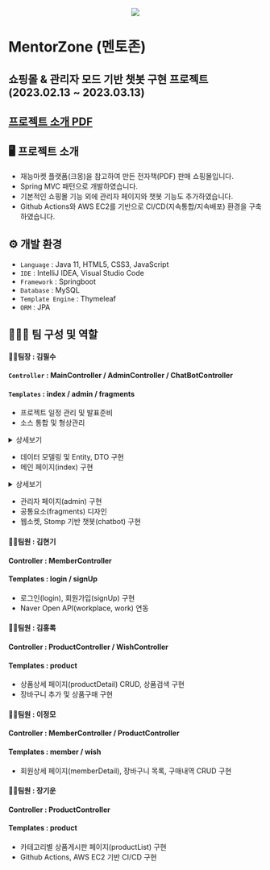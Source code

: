 <p align="center">
  <img src="https://user-images.githubusercontent.com/116870617/231695054-5832b536-59d8-4d3c-9043-7b56da96b74f.png">
</p>

# MentorZone (멘토존)
## 쇼핑몰 &amp; 관리자 모드 기반 챗봇 구현 프로젝트 (2023.02.13 ~ 2023.03.13)
## [프로젝트 소개 PDF](https://drive.google.com/file/d/1bpU7iVPnYZ2JlXM2T63D__F-oSB25bez/view?usp=share_link)

## 🖥️ 프로젝트 소개
- 재능마켓 플랫폼(크몽)을 참고하여 만든 전자책(PDF) 판매 쇼핑몰입니다.
- Spring MVC 패턴으로 개발하였습니다.
- 기본적인 쇼핑몰 기능 외에 관리자 페이지와 챗봇 기능도 추가하였습니다.
- Github Actions와 AWS EC2를 기반으로 CI/CD(지속통합/지속배포) 환경을 구축하였습니다.

## ⚙️ 개발 환경
- `Language` : Java 11, HTML5, CSS3, JavaScript
- `IDE` : IntelliJ IDEA, Visual Studio Code
- `Framework` : Springboot
- `Database` : MySQL
- `Template Engine` : Thymeleaf 
- `ORM` : JPA <br>

## 🧑‍🤝‍🧑 팀 구성 및 역할
#### 👨‍💻팀장 : 김필수 <br>
#### `Controller` : MainController / AdminController / ChatBotController <br>
#### `Templates` : index / admin / fragments <br>
- 프로젝트 일정 관리 및 발표준비
- 소스 통합 및 형상관리

<details>
<summary>상세보기</summary>
<br>
<p align="center"><img src="https://user-images.githubusercontent.com/116870617/231911826-6b80cac9-204b-4b83-bc09-93219e2d4330.png" style="width: 700px"></p> 
<br>
<p align="center">프로젝트 형상관리를 위한 기본 저장소를 생성합니다.</p>
<br><br>
<p align="center"><img src="https://user-images.githubusercontent.com/116870617/231911827-171bd537-dcbc-4725-8649-7f353c0f51a1.png" style="width: 700px"></p>
<br>
<p align="center">팀원들을 collaborators 및 contributers로 지정하여 저장소에 대한 pull Request뿐만 아니라 직접적인 push, pull의 권한을 부여하였습니다.</p>
<br><br>
<p align="center"><img src="https://user-images.githubusercontent.com/116870617/231911828-4e900412-9fbe-4cc9-ac49-a25946e82122.png" style="width: 700px"></p>
<br>
<p align="center">프로젝트 저장소를 fork하여 팀원 각자가 복사한 저장소를 통해 담당 파트별 소스코드를 업데이트할 수 있도록 합니다.</p>
<br><br>
<p align="center"><img src="https://user-images.githubusercontent.com/116870617/231911830-c32ffbdf-c60f-4204-af24-1d13cc0a5b91.png" style="width: 700px"></p>
<br>
<p align="center">특정 파트의 코드가 업데이트 되는대로 fork 저장소에서 프로젝트 저장소에 pull Request를 보냅니다.</p>
<br><br>
<p align="center"><img src="https://user-images.githubusercontent.com/116870617/231911831-d6f95fbe-349c-4390-a33f-45c187e06bb3.png" style="width: 700px"></p>
<br>
<p align="center">pull request의 커밋 내역을 확인하여 confirm을 통해 해당 수정사항을 프로젝트 저장소의 소스와 merge한 뒤,</p>
<p align="center">각자의 fork 저장소에서 최신화합니다.</p>
<br><br>
</details>

- 데이터 모델링 및 Entity, DTO 구현
- 메인 페이지(index) 구현

<details>
<summary>상세보기</summary>
<br>
  <p align="center"><img src="https://user-images.githubusercontent.com/116870617/231920393-83d926e0-aeb1-47c1-b0cf-b46e6c4f4b3b.png" style="width: 700px"></p> 
<br>
  <p align="center"></p>
<br><br>
  <p align="center"><img src="https://user-images.githubusercontent.com/116870617/231920398-99017e79-96b6-4673-85c5-0c9607140e1b.png" style="width: 700px"></p> 
<br>
  <p align="center"></p>
<br><br>
  <p align="center"><img src="https://user-images.githubusercontent.com/116870617/231920403-83bef557-74d4-4fd5-b879-261b350d3e53.png" style="width: 700px"></p> 
<br>
<p align="center"></p>
<br><br>
  <p align="center"><img src="https://user-images.githubusercontent.com/116870617/231920404-c781c7f9-841e-4133-8b36-cf4771d25c51.png" style="width: 700px"></p> 
<br>
<p align="center"></p>
<br><br>
  <p align="center"><img src="https://user-images.githubusercontent.com/116870617/231920405-ae4fd59e-befa-4dbf-8e6c-e8eabd8291bd.png" style="width: 700px"></p> 
<br>
</details>

- 관리자 페이지(admin) 구현
- 공통요소(fragments) 디자인
- 웹소켓, Stomp 기반 챗봇(chatbot) 구현 <br>

#### 👨‍💻팀원 : 김현기 <br>
#### Controller : MemberController <br>
#### Templates : login / signUp <br>
- 로그인(login), 회원가입(signUp) 구현
- Naver Open API(workplace, work) 연동 <br>

#### 👨‍💻팀원 : 김홍록 <br>
#### Controller : ProductController / WishController <br>
#### Templates : product <br>
- 상품상세 페이지(productDetail) CRUD, 상품검색 구현
- 장바구니 추가 및 상품구매 구현 <br>

#### 👨‍💻팀원 : 이정모 <br>
#### Controller : MemberController / ProductController <br>
#### Templates : member / wish <br>
- 회원상세 페이지(memberDetail), 장바구니 목록, 구매내역 CRUD 구현 <br>

#### 👨‍💻팀원 : 장기운 <br>
#### Controller : ProductController <br>
#### Templates : product <br>
- 카테고리별 상품게시판 페이지(productList) 구현
- Github Actions, AWS EC2 기반 CI/CD 구현 <br>

